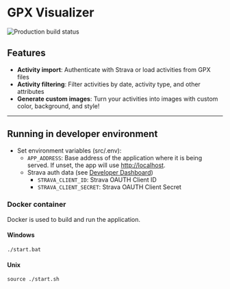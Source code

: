 # GPX Visualizer

![Production build status](https://github.com/jmuzina/gpxvis/actions/workflows/prod.yml/badge.svg)

## Features
* **Activity import**: Authenticate with Strava or load activities from GPX files
* **Activity filtering**: Filter activities by date, activity type, and other attributes
* **Generate custom images**: Turn your activities into images with custom color, background, and style!
------------------
## Running in developer environment
- Set environment variables (src/.env):
  - `APP_ADDRESS`: Base address of the application where it is being served. If unset, the app will use [http://localhost](http://localhost).
  - Strava auth data (see [Developer Dashboard](https://www.strava.com/settings/api))
    - `STRAVA_CLIENT_ID`: Strava OAUTH Client ID
    - `STRAVA_CLIENT_SECRET`: Strava OAUTH Client Secret

### Docker container

Docker is used to build and run the application.

#### Windows
`./start.bat`

#### Unix
`source ./start.sh`